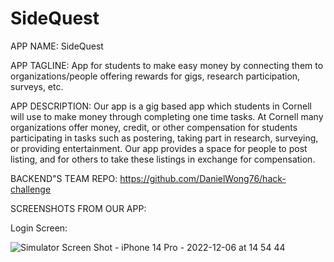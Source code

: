 # SideQuest
APP NAME: SideQuest

APP TAGLINE: App for students to make easy money by connecting them to organizations/people offering rewards for gigs, research participation, surveys, etc.

APP DESCRIPTION: Our app is a gig based app which students in Cornell will use to make money through completing one time tasks. At Cornell many organizations offer money, credit, or other compensation for students participating in tasks such as postering, taking part in research, surveying, or providing entertainment. Our app provides a space for people to post listing, and for others to take these listings in exchange for compensation.

BACKEND"S TEAM REPO: https://github.com/DanielWong76/hack-challenge

SCREENSHOTS FROM OUR APP: 

Login Screen: 

![Simulator Screen Shot - iPhone 14 Pro - 2022-12-06 at 14 54 44](https://user-images.githubusercontent.com/17365838/206009591-fb48e591-018e-4f62-bee0-860c3146d249.png)
